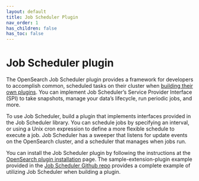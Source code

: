 ```yaml
---
layout: default
title: Job Scheduler Plugin
nav_order: 1
has_children: false
has_toc: false
---
```


# Job Scheduler plugin

The OpenSearch Job Scheduler plugin provides a framework for developers to accomplish common, scheduled tasks on their cluster when [building their own plugins]({{site.url}}{{site.baseurl}}/job_scheduler/build-plugin.md). You can implement Job Scheduler’s Service Provider Interface (SPI) to take snapshots, manage your data’s lifecycle, run periodic jobs, and more.

To use Job Scheduler, build a plugin that implements interfaces provided in the Job Scheduler library. You can schedule jobs by specifying an interval, or using a Unix cron expression to define a more flexible schedule to execute a job. Job Scheduler has a sweeper that listens for update events on the OpenSearch cluster, and a scheduler that manages when jobs run.

You can install the Job Scheduler plugin by following the instructions at the [OpenSearch plugin installation]({{site.url}}{{site.baseurl}}/install-and-configure/install-opensearch/plugins/) page. The sample-extension-plugin example provided in the [Job Scheduler Github repo](https://github.com/opensearch-project/job-scheduler) provides a complete example of utilizing Job Scheduler when building a plugin.